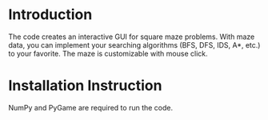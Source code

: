# Introduction
The code creates an interactive GUI for square maze problems. With maze data, you can implement your searching algorithms (BFS, DFS, IDS, A*, etc.) to your favorite. The maze is customizable with mouse click.
# Installation Instruction
NumPy and PyGame are required to run the code.
